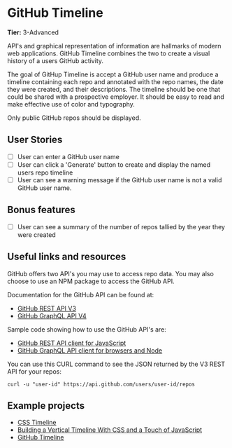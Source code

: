# GitHub Timeline

**Tier:** 3-Advanced

API's and graphical representation of information are hallmarks of modern
web applications. GitHub Timeline combines the two to create a visual history
of a users GitHub activity.

The goal of GitHup Timeline is accept a GitHub user name and produce a
timeline containing each repo and annotated with the repo names, the date
they were created, and their descriptions. The timeline should be one that
could be shared with a prospective employer. It should be easy to read and
make effective use of color and typography.

Only public GitHub repos should be displayed.

## User Stories

- [ ] User can enter a GitHub user name
- [ ] User can click a 'Generate' button to create and display the named
      users repo timeline
- [ ] User can see a warning message if the GitHub user name is not a valid
      GitHub user name.

## Bonus features

- [ ] User can see a summary of the number of repos tallied by the year they
      were created

## Useful links and resources

GitHub offers two API's you may use to access repo data. You may also choose
to use an NPM package to access the GitHub API.

Documentation for the GitHub API can be found at:

- [GitHub REST API V3](https://developer.github.com/v3/)
- [GitHub GraphQL API V4](https://developer.github.com/v4/)

Sample code showing how to use the GitHub API's are:

- [GitHub REST API client for JavaScript ](https://github.com/octokit/rest.js/)
- [GitHub GraphQL API client for browsers and Node](https://github.com/octokit/graphql.js)

You can use this CURL command to see the JSON returned by the V3 REST API for
your repos:

```
curl -u "user-id" https://api.github.com/users/user-id/repos
```

## Example projects

- [CSS Timeline](https://codepen.io/NilsWe/pen/FemfK)
- [Building a Vertical Timeline With CSS and a Touch of JavaScript](https://codepen.io/tutsplus/pen/QNeJgR)
- [GitHub Timeline](https://petrirh1.github.io/github-timeline/)
